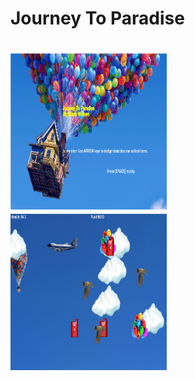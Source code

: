 <h1>Journey To Paradise<h1>
<img src="https://github.com/vcher5863/Pygame-Project/blob/master/Splash%20Screen.PNG" width="250" height="250">
<img src="https://github.com/vcher5863/Pygame-Project/blob/master/Gameplay.PNG" width="250" height="250">
<img src="https://github.com/vcher5863/Pygame-Project/blob/master/GameOver.PNG" width="250" height="25>
<p> The objective of this game is to avoid all the obsticles such as the bird and plane. But you can collide with the balloons your health will increase, and if you collide with the gas canister your fuel will increase.</p>
